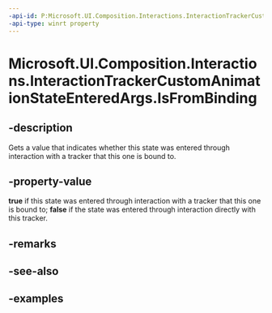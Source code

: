 ```yaml
---
-api-id: P:Microsoft.UI.Composition.Interactions.InteractionTrackerCustomAnimationStateEnteredArgs.IsFromBinding
-api-type: winrt property
---
```


<!-- Property syntax.
public bool IsFromBinding { get; }
-->

# Microsoft.UI.Composition.Interactions.InteractionTrackerCustomAnimationStateEnteredArgs.IsFromBinding

## -description

Gets a value that indicates whether this state was entered through interaction with a tracker that this one is bound to.

## -property-value

**true** if this state was entered through interaction with a tracker that this one is bound to; **false** if the state was entered through interaction directly with this tracker.

## -remarks

## -see-also

## -examples

